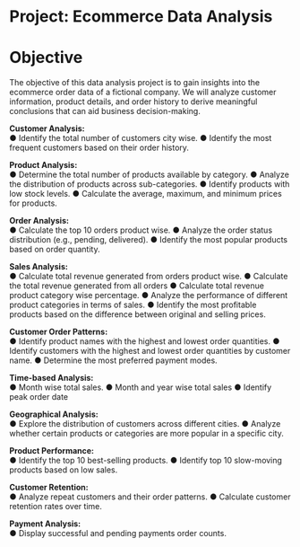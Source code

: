 # <h1> Project: Ecommerce Data Analysis </h1>
<h1> Objective </h1>

<p>The objective of this data analysis project is to gain insights into the ecommerce order
data of a fictional company. We will analyze customer information, product details, and
order history to derive meaningful conclusions that can aid business decision-making.</p>

<b> Customer Analysis:</b><br>
● Identify the total number of customers city wise.
● Identify the most frequent customers based on their order history.

<b> Product Analysis:</b><br>
● Determine the total number of products available by category.
● Analyze the distribution of products across sub-categories.
● Identify products with low stock levels.
● Calculate the average, maximum, and minimum prices for products.

<b> Order Analysis:</b><br>
● Calculate the top 10 orders product wise.
● Analyze the order status distribution (e.g., pending, delivered).
● Identify the most popular products based on order quantity.

<b> Sales Analysis:</b><br>
● Calculate total revenue generated from orders product wise.
● Calculate the total revenue generated from all orders
● Calculate total revenue product category wise percentage.
● Analyze the performance of different product categories in terms of sales.
● Identify the most profitable products based on the difference between original and selling prices.

<b> Customer Order Patterns:</b><br>
● Identify product names with the highest and lowest order quantities.
● Identify customers with the highest and lowest order quantities by customer name.
● Determine the most preferred payment modes.

<b> Time-based Analysis:</b><br>
● Month wise total sales.
● Month and year wise total sales
● Identify peak order date

<b> Geographical Analysis:</b><br>
● Explore the distribution of customers across different cities.
● Analyze whether certain products or categories are more popular in a specific city.

<b> Product Performance:</b><br>
● Identify the top 10 best-selling products.
● Identify top 10 slow-moving products based on low sales.

<b> Customer Retention:</b><br>
● Analyze repeat customers and their order patterns.
● Calculate customer retention rates over time.

<b> Payment Analysis:</b><br>
● Display successful and pending payments order counts.